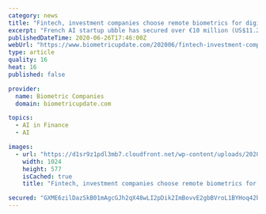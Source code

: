 ```yaml
---
category: news
title: "Fintech, investment companies choose remote biometrics for digital identity onboarding"
excerpt: "French AI startup ubble has secured over €10 million (US$11.2 million) in funding led by Partech and Breega to invest in developing its remote digital identity verification product with biometric"
publishedDateTime: 2020-06-26T17:46:00Z
webUrl: "https://www.biometricupdate.com/202006/fintech-investment-companies-choose-remote-biometrics-for-digital-identity-onboarding"
type: article
quality: 16
heat: 16
published: false

provider:
  name: Biometric Companies
  domain: biometricupdate.com

topics:
  - AI in Finance
  - AI

images:
  - url: "https://d1sr9z1pdl3mb7.cloudfront.net/wp-content/uploads/2020/06/19101027/jumio-biometrics-facial-recognition-KYC-onboarding.png"
    width: 1024
    height: 577
    isCached: true
    title: "Fintech, investment companies choose remote biometrics for digital identity onboarding"

secured: "GXME6zilDazSkB01mAgcGJh2qX48wLI2pDik2ImBovvE2gbBVroL1BYHoq42bc2n8oNDY1YRC6DJoydYHmMZA5nMIUmiCdeSoe/rAramBURAw9T7sBBNdledCc/jyG745vJ7TU/nYra8sdZEe8RHCFtyyrF8gJjNbW9coV+zQRC4uhAYCmuM0JSgOOPscs+W/W4dBdpOih+yw2b65yTHoT4cXooH286shmX9p4zzIMVeki65LEqKzrzpAZ9DEeojDM1rEJksnY3z4LVsG6IGBUjN4rLMyB4WisCBT6kKKqCcfTSq8vo9vKDkw1LDlxaB9xBGtJOOGruDXUrquhnjLQ==;m2Ho9CrtcH5HV4/oov7eJQ=="
---
```


